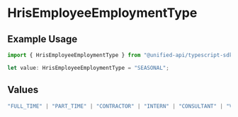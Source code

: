 # HrisEmployeeEmploymentType

## Example Usage

```typescript
import { HrisEmployeeEmploymentType } from "@unified-api/typescript-sdk/sdk/models/shared";

let value: HrisEmployeeEmploymentType = "SEASONAL";
```

## Values

```typescript
"FULL_TIME" | "PART_TIME" | "CONTRACTOR" | "INTERN" | "CONSULTANT" | "VOLUNTEER" | "CASUAL" | "SEASONAL" | "FREELANCE" | "OTHER"
```
